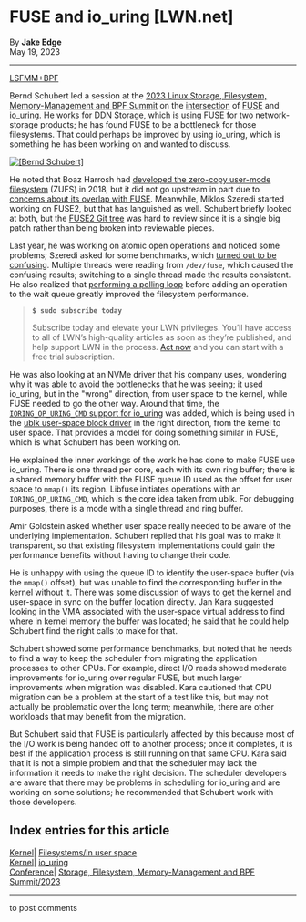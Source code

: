# FUSE and io_uring [LWN.net]

By **Jake Edge**  
May 19, 2023 

* * *

[LSFMM+BPF](/Articles/lsfmmbpf2023)

Bernd Schubert led a session at the [2023 Linux Storage, Filesystem, Memory-Management and BPF Summit](/Articles/lsfmmbpf2023) on the [intersection](/ml/linux-fsdevel/7038cabf-e9bb-394a-e084-11bc23813fc7@ddn.com/) of [FUSE](https://www.kernel.org/doc/html/next/filesystems/fuse.html) and [io_uring](/Kernel/Index/#io_uring). He works for DDN Storage, which is using FUSE for two network-storage products; he has found FUSE to be a bottleneck for those filesystems. That could perhaps be improved by using io_uring, which is something he has been working on and wanted to discuss. 

[ ![\[Bernd Schubert\]](https://static.lwn.net/images/2023/lsfmb-schubert-sm.png) ](/Articles/932413/)

He noted that Boaz Harrosh had [developed the zero-copy user-mode filesystem](/Articles/756625/) (ZUFS) in 2018, but it did not go upstream in part due to [concerns about its overlap with FUSE](/Articles/787630/). Meanwhile, Miklos Szeredi started working on FUSE2, but that has languished as well. Schubert briefly looked at both, but the [FUSE2 Git tree](https://git.kernel.org/pub/scm/linux/kernel/git/mszeredi/fuse.git/log/?h=fuse2) was hard to review since it is a single big patch rather than being broken into reviewable pieces. 

Last year, he was working on atomic open operations and noticed some problems; Szeredi asked for some benchmarks, which [turned out to be confusing](/ml/linux-fsdevel/20220322121212.5087-1-dharamhans87@gmail.com/). Multiple threads were reading from `/dev/fuse`, which caused the confusing results; switching to a single thread made the results consistent. He also realized that [performing a polling loop](/ml/linux-kernel/6ba14287-336d-cdcd-0d39-680f288ca776@ddn.com/) before adding an operation to the wait queue greatly improved the filesystem performance. 

> **`$ sudo subscribe today`**
> 
> Subscribe today and elevate your LWN privileges. You’ll have access to all of LWN’s high-quality articles as soon as they’re published, and help support LWN in the process. [Act now](https://lwn.net/Promo/nst-sudo/claim) and you can start with a free trial subscription. 

He was also looking at an NVMe driver that his company uses, wondering why it was able to avoid the bottlenecks that he was seeing; it used io_uring, but in the "wrong" direction, from user space to the kernel, while FUSE needed to go the other way. Around that time, the [`IORING_OP_URING_CMD` support for io_uring](/Articles/844875/) was added, which is being used in the [ublk user-space block driver](/Articles/903855/) in the right direction, from the kernel to user space. That provides a model for doing something similar in FUSE, which is what Schubert has been working on. 

He explained the inner workings of the work he has done to make FUSE use io_uring. There is one thread per core, each with its own ring buffer; there is a shared memory buffer with the FUSE queue ID used as the offset for user space to `mmap()` its region. Libfuse initiates operations with an `IORING_OP_URING_CMD`, which is the core idea taken from ublk. For debugging purposes, there is a mode with a single thread and ring buffer. 

Amir Goldstein asked whether user space really needed to be aware of the underlying implementation. Schubert replied that his goal was to make it transparent, so that existing filesystem implementations could gain the performance benefits without having to change their code. 

He is unhappy with using the queue ID to identify the user-space buffer (via the `mmap()` offset), but was unable to find the corresponding buffer in the kernel without it. There was some discussion of ways to get the kernel and user-space in sync on the buffer location directly. Jan Kara suggested looking in the VMA associated with the user-space virtual address to find where in kernel memory the buffer was located; he said that he could help Schubert find the right calls to make for that. 

Schubert showed some performance benchmarks, but noted that he needs to find a way to keep the scheduler from migrating the application processes to other CPUs. For example, direct I/O reads showed moderate improvements for io_uring over regular FUSE, but much larger improvements when migration was disabled. Kara cautioned that CPU migration can be a problem at the start of a test like this, but may not actually be problematic over the long term; meanwhile, there are other workloads that may benefit from the migration. 

But Schubert said that FUSE is particularly affected by this because most of the I/O work is being handed off to another process; once it completes, it is best if the application process is still running on that same CPU. Kara said that it is not a simple problem and that the scheduler may lack the information it needs to make the right decision. The scheduler developers are aware that there may be problems in scheduling for io_uring and are working on some solutions; he recommended that Schubert work with those developers. 

  
Index entries for this article  
---  
[Kernel](/Kernel/Index)| [Filesystems/In user space](/Kernel/Index#Filesystems-In_user_space)  
[Kernel](/Kernel/Index)| [io_uring](/Kernel/Index#io_uring)  
[Conference](/Archives/ConferenceIndex/)| [Storage, Filesystem, Memory-Management and BPF Summit/2023](/Archives/ConferenceIndex/#Storage_Filesystem_Memory-Management_and_BPF_Summit-2023)  
  


* * *

to post comments 
